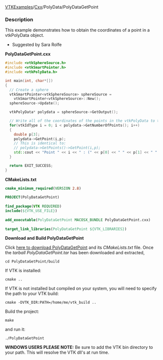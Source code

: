 [VTKExamples](/home/)/[Cxx](/Cxx)/PolyData/PolyDataGetPoint

### Description
This example demonstrates how to obtain the coordinates of a point in a vtkPolyData object.

* Suggested by Sara Rolfe

**PolyDataGetPoint.cxx**
```c++
#include <vtkSphereSource.h>
#include <vtkSmartPointer.h>
#include <vtkPolyData.h>

int main(int, char*[])
{
  // Create a sphere
  vtkSmartPointer<vtkSphereSource> sphereSource =
    vtkSmartPointer<vtkSphereSource>::New();
  sphereSource->Update();

  vtkPolyData* polydata = sphereSource->GetOutput();

  // Write all of the coordinates of the points in the vtkPolyData to the console.
  for(vtkIdType i = 0; i < polydata->GetNumberOfPoints(); i++)
  {
    double p[3];
    polydata->GetPoint(i,p);
    // This is identical to:
    // polydata->GetPoints()->GetPoint(i,p);
    std::cout << "Point " << i << " : (" << p[0] << " " << p[1] << " " << p[2] << ")" << std::endl;
  }

  return EXIT_SUCCESS;
}
```
**CMakeLists.txt**
```cmake
cmake_minimum_required(VERSION 2.8)
 
PROJECT(PolyDataGetPoint)
 
find_package(VTK REQUIRED)
include(${VTK_USE_FILE})
 
add_executable(PolyDataGetPoint MACOSX_BUNDLE PolyDataGetPoint.cxx)
 
target_link_libraries(PolyDataGetPoint ${VTK_LIBRARIES})
```

**Download and Build PolyDataGetPoint**

Click [here to download PolyDataGetPoint](https://github.com/lorensen/VTKWikiExamplesTarballs/raw/master/PolyDataGetPoint.tar) and its *CMakeLists.txt* file.
Once the *tarball PolyDataGetPoint.tar* has been downloaded and extracted,
```
cd PolyDataGetPoint/build 
```
If VTK is installed:
```
cmake ..
```
If VTK is not installed but compiled on your system, you will need to specify the path to your VTK build:
```
cmake -DVTK_DIR:PATH=/home/me/vtk_build ..
```
Build the project:
```
make
```
and run it:
```
./PolyDataGetPoint
```
**WINDOWS USERS PLEASE NOTE:** Be sure to add the VTK bin directory to your path. This will resolve the VTK dll's at run time.

